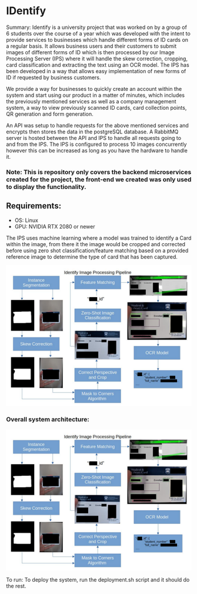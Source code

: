# IDentify

Summary:
Identify is a university project that was worked on by a group of 6 students over the course of a year which was developed with the intent to provide services to businesses which handle different forms of ID cards on a regular basis. It allows business users and their customers to submit images of different forms of ID which is then processed by our Image Processing Server (IPS) where it will handle the skew correction, cropping, card classification and extracting the text using an OCR model. The IPS has been developed in a way that allows easy implementation of new forms of ID if requested by business customers. 

We provide a way for businesses to quickly create an account within the system and start using our product in a matter of minutes, which includes the previously mentioned services as well as a company management system, a way to view previously scanned ID cards, card collection points, QR generation and form generation. 

An API was setup to handle requests for the above mentioned services and encrypts then stores the data in the postgreSQL database. A RabbitMQ server is hosted between the API and IPS to handle all requests going to and from the IPS. The IPS is configured to process 10 images concurrently however this can be increased as long as you have the hardware to handle it.

### Note: This is repository only covers the backend microservices created for the project, the front-end we created was only used to display the functionality.

## Requirements:
- OS: Linux
- GPU: NVIDIA RTX 2080 or newer

The IPS uses machine learning where a model was trained to identify a Card within the image, from there it the image would be cropped and corrected before using zero shot classification/feature matching based on a provided reference image to determine the type of card that has been captured.

![Images/IPS pipeline.png](https://github.com/essej93/IDentify/blob/76eda5cd61bda6c3597bf397644b4cffd39c4899/Images/IPS%20pipeline.png)

### Overall system architecture:

![Images/API to IPS.png](https://github.com/essej93/IDentify/blob/76eda5cd61bda6c3597bf397644b4cffd39c4899/Images/IPS%20pipeline.png)

To run:
To deploy the system, run the deployment.sh script and it should do the rest.

